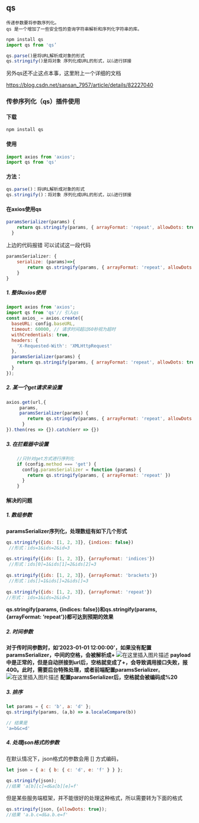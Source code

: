 ## qs

```
传递参数要将参数序列化。
qs 是一个增加了一些安全性的查询字符串解析和序列化字符串的库。
```

```js
npm install qs
import qs from 'qs’

qs.parse()是将URL解析成对象的形式
qs.stringify()是将对象 序列化成URL的形式，以&进行拼接
```

另外qs还不止这点本事，这里附上一个详细的文档

https://blog.csdn.net/sansan_7957/article/details/82227040

### 传参序列化（qs）插件使用
#### 下载
```javascript
npm install qs
```
#### 使用
```javascript
import axios from 'axios';
import qs from 'qs'
```
#### 方法：
```javascript
qs.parse()：将URL解析成对象的形式
qs.stringify()：将对象 序列化成URL的形式，以&进行拼接
```
#### 在axios使用qs

```javascript
paramsSerializer(params) {
    return qs.stringify(params, { arrayFormat: 'repeat', allowDots: true });
  }
```
上边的代码报错 可以试试这一段代码

```javascript
paramsSerializer: {
	serialize: (params)=>{
    	return qs.stringify(params, { arrayFormat: 'repeat', allowDots: true });
	}
}
```

##### 1. 整体axios使用
```javascript
import axios from 'axios';
import qs from 'qs'// 引入qs
const axios_ = axios.create({
  baseURL: config.baseURL,
  timeout: 60000, // 请求时间超过60秒视为超时
  withCredentials: true,
  headers: {
    'X-Requested-With': 'XMLHttpRequest'
  },
  paramsSerializer(params) {
    return qs.stringify(params, { arrayFormat: 'repeat', allowDots: true });
  }
});
```
##### 2. 某一个get请求来设置
```javascript
axios.get(url,{
	 params, 
	 paramsSerializer(params) {
	    return qs.stringify(params, { arrayFormat: 'repeat', allowDots: true });
	  }
}).then(res => {}).catch(err => {})
```
##### 3. 在拦截器中设置
```javascript
    //只针对get方式进行序列化
    if (config.method === 'get') {
      config.paramsSerializer = function (params) {
        return qs.stringify(params, { arrayFormat: 'repeat' })
      }
    }
```
#### 解决的问题
##### 1. 数组参数
**paramsSerializer序列化，处理数组有如下几个形式**
```javascript
qs.stringify({ids: [1, 2, 3]}, {indices: false})
 //形式：ids=1&ids=2&id=3
 
qs.stringify({ids: [1, 2, 3]}, {arrayFormat: 'indices'})
 //形式：ids[0]=1&ids[1]=2&ids[2]=3
 
qs.stringify({ids: [1, 2, 3]}, {arrayFormat: 'brackets'})
 //形式：ids[]=1&ids[]=2&ids[]=3
 
qs.stringify({ids: [1, 2, 3]}, {arrayFormat: 'repeat'}) 
//形式： ids=1&ids=2&id=3
```
**qs.stringify(params, {indices: false})和qs.stringify(params, {arrayFormat: ‘repeat’})都可达到预期的效果**
##### 2. 时间参数
**对于传时间参数时，如‘2023-01-01 12:00:00’，如果没有配置paramsSerializer，中间的空格，会被解析成+**
![在这里插入图片描述](https://img-blog.csdnimg.cn/direct/d952657cee174ac3a6e53db22965c03b.png)
**payload中是正常的，但是自动拼接到url后，空格就变成了+，会导致调用接口失败，报400。此时，需要后台特殊处理，或者前端配置paramsSerializer**。
![在这里插入图片描述](https://img-blog.csdnimg.cn/direct/2974e3dc19a7409188153e6aadd803e7.png)
**配置paramsSerializer后，空格就会被编码成%20**
##### 3. 排序
```javascript
let params = { c: 'b', a: 'd' };
qs.stringify(params, (a,b) => a.localeCompare(b))

// 结果是
'a=b&c=d'
```
##### 4. 处理json格式的参数
在默认情况下，json格式的参数会用 [] 方式编码，
```javascript
let json = { a: { b: { c: 'd', e: 'f' } } };

qs.stringify(json);
//结果 'a[b][c]=d&a[b][e]=f'
```
但是某些服务端框架，并不能很好的处理这种格式，所以需要转为下面的格式
```javascript
qs.stringify(json, {allowDots: true});
//结果 'a.b.c=d&a.b.e=f'
```